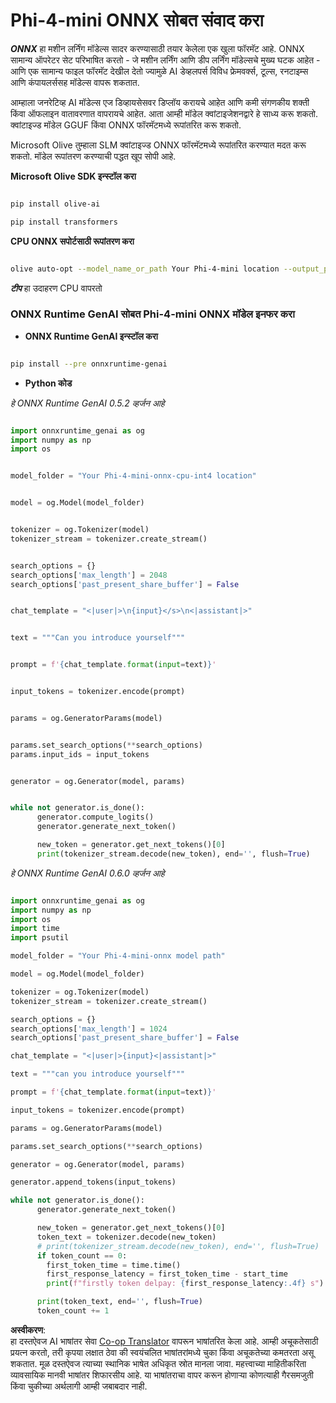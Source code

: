 <!--
CO_OP_TRANSLATOR_METADATA:
{
  "original_hash": "c98217bb3eff6c24e97b104b21632fd0",
  "translation_date": "2025-05-09T19:01:11+00:00",
  "source_file": "md/02.Application/01.TextAndChat/Phi4/ChatWithPhi4ONNX/README.md",
  "language_code": "mr"
}
-->
# **Phi-4-mini ONNX सोबत संवाद करा**

***ONNX*** हा मशीन लर्निंग मॉडेल्स सादर करण्यासाठी तयार केलेला एक खुला फॉरमॅट आहे. ONNX सामान्य ऑपरेटर सेट परिभाषित करतो - जे मशीन लर्निंग आणि डीप लर्निंग मॉडेल्सचे मुख्य घटक आहेत - आणि एक सामान्य फाइल फॉरमॅट देखील देतो ज्यामुळे AI डेव्हलपर्स विविध फ्रेमवर्क्स, टूल्स, रनटाइम्स आणि कंपायलर्ससह मॉडेल्स वापरू शकतात.

आम्हाला जनरेटिव्ह AI मॉडेल्स एज डिव्हायसेसवर डिप्लॉय करायचे आहेत आणि कमी संगणकीय शक्ती किंवा ऑफलाइन वातावरणात वापरायचे आहेत. आता आम्ही मॉडेल क्वांटाइजेशनद्वारे हे साध्य करू शकतो. क्वांटाइज्ड मॉडेल GGUF किंवा ONNX फॉरमॅटमध्ये रूपांतरित करू शकतो.

Microsoft Olive तुम्हाला SLM क्वांटाइज्ड ONNX फॉरमॅटमध्ये रूपांतरित करण्यात मदत करू शकतो. मॉडेल रूपांतरण करण्याची पद्धत खूप सोपी आहे.

**Microsoft Olive SDK इन्स्टॉल करा**


```bash

pip install olive-ai

pip install transformers

```

**CPU ONNX सपोर्टसाठी रूपांतरण करा**

```bash

olive auto-opt --model_name_or_path Your Phi-4-mini location --output_path Your onnx ouput location --device cpu --provider CPUExecutionProvider --precision int4 --use_model_builder --log_level 1

```

***टीप*** हा उदाहरण CPU वापरतो


### **ONNX Runtime GenAI सोबत Phi-4-mini ONNX मॉडेल इनफर करा**

- **ONNX Runtime GenAI इन्स्टॉल करा**

```bash

pip install --pre onnxruntime-genai

```

- **Python कोड**

*हे ONNX Runtime GenAI 0.5.2 व्हर्जन आहे*

```python

import onnxruntime_genai as og
import numpy as np
import os


model_folder = "Your Phi-4-mini-onnx-cpu-int4 location"


model = og.Model(model_folder)


tokenizer = og.Tokenizer(model)
tokenizer_stream = tokenizer.create_stream()


search_options = {}
search_options['max_length'] = 2048
search_options['past_present_share_buffer'] = False


chat_template = "<|user|>\n{input}</s>\n<|assistant|>"


text = """Can you introduce yourself"""


prompt = f'{chat_template.format(input=text)}'


input_tokens = tokenizer.encode(prompt)


params = og.GeneratorParams(model)


params.set_search_options(**search_options)
params.input_ids = input_tokens


generator = og.Generator(model, params)


while not generator.is_done():
      generator.compute_logits()
      generator.generate_next_token()

      new_token = generator.get_next_tokens()[0]
      print(tokenizer_stream.decode(new_token), end='', flush=True)

```


*हे ONNX Runtime GenAI 0.6.0 व्हर्जन आहे*

```python

import onnxruntime_genai as og
import numpy as np
import os
import time
import psutil

model_folder = "Your Phi-4-mini-onnx model path"

model = og.Model(model_folder)

tokenizer = og.Tokenizer(model)
tokenizer_stream = tokenizer.create_stream()

search_options = {}
search_options['max_length'] = 1024
search_options['past_present_share_buffer'] = False

chat_template = "<|user|>{input}<|assistant|>"

text = """can you introduce yourself"""

prompt = f'{chat_template.format(input=text)}'

input_tokens = tokenizer.encode(prompt)

params = og.GeneratorParams(model)

params.set_search_options(**search_options)

generator = og.Generator(model, params)

generator.append_tokens(input_tokens)

while not generator.is_done():
      generator.generate_next_token()

      new_token = generator.get_next_tokens()[0]
      token_text = tokenizer.decode(new_token)
      # print(tokenizer_stream.decode(new_token), end='', flush=True)
      if token_count == 0:
        first_token_time = time.time()
        first_response_latency = first_token_time - start_time
        print(f"firstly token delpay: {first_response_latency:.4f} s")

      print(token_text, end='', flush=True)
      token_count += 1

```

**अस्वीकरण**:  
हा दस्तऐवज AI भाषांतर सेवा [Co-op Translator](https://github.com/Azure/co-op-translator) वापरून भाषांतरित केला आहे. आम्ही अचूकतेसाठी प्रयत्न करतो, तरी कृपया लक्षात ठेवा की स्वयंचलित भाषांतरांमध्ये चुका किंवा अचूकतेच्या कमतरता असू शकतात. मूळ दस्तऐवज त्याच्या स्थानिक भाषेत अधिकृत स्रोत मानला जावा. महत्त्वाच्या माहितीकरिता व्यावसायिक मानवी भाषांतर शिफारसीय आहे. या भाषांतराचा वापर करून होणाऱ्या कोणत्याही गैरसमजुती किंवा चुकीच्या अर्थलागी आम्ही जबाबदार नाही.